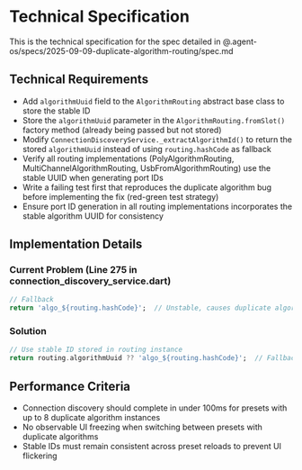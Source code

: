 # Technical Specification

This is the technical specification for the spec detailed in @.agent-os/specs/2025-09-09-duplicate-algorithm-routing/spec.md

## Technical Requirements

- Add `algorithmUuid` field to the `AlgorithmRouting` abstract base class to store the stable ID
- Store the `algorithmUuid` parameter in the `AlgorithmRouting.fromSlot()` factory method (already being passed but not stored)
- Modify `ConnectionDiscoveryService._extractAlgorithmId()` to return the stored `algorithmUuid` instead of using `routing.hashCode` as fallback
- Verify all routing implementations (PolyAlgorithmRouting, MultiChannelAlgorithmRouting, UsbFromAlgorithmRouting) use the stable UUID when generating port IDs
- Write a failing test first that reproduces the duplicate algorithm bug before implementing the fix (red-green test strategy)
- Ensure port ID generation in all routing implementations incorporates the stable algorithm UUID for consistency

## Implementation Details

### Current Problem (Line 275 in connection_discovery_service.dart)
```dart
// Fallback
return 'algo_${routing.hashCode}';  // Unstable, causes duplicate algorithm issues
```

### Solution
```dart
// Use stable ID stored in routing instance
return routing.algorithmUuid ?? 'algo_${routing.hashCode}';  // Fallback only if UUID not set
```

## Performance Criteria

- Connection discovery should complete in under 100ms for presets with up to 8 duplicate algorithm instances
- No observable UI freezing when switching between presets with duplicate algorithms
- Stable IDs must remain consistent across preset reloads to prevent UI flickering